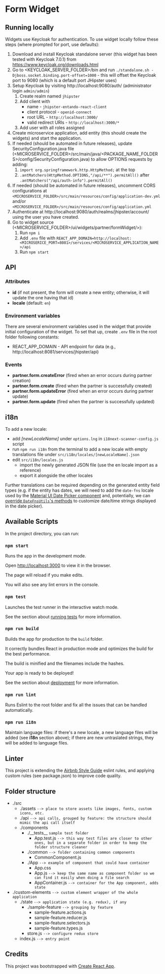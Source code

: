 # Form Widget

## Running locally

Widgets use Keycloak for authentication. To use widget locally follow these steps (where prompted for port, use defaults):

1. Download and install Keycloak standalone server (this widget has been tested with Keycloak 7.0.1) from https://www.keycloak.org/downloads.html
1. Go to <KEYCLOAK_SERVER_FOLDER>/bin and run `./standalone.sh -Djboss.socket.binding.port-offset=1000` - this will offset the Keycloak port to 9080 (which is a default port JHipster uses)
1. Setup Keycloak by visiting http://localhost:9080/auth/ (administrator login `admin/admin`)
   1. Create realm named `jhipster`
   1. Add client with
      - name - `jhipster-entando-react-client`
      - client protocol - `openid-connect`
      - root URL - `http://localhost:3000/`
      - valid redirect URIs - `http://localhost:3000/*`
   1. Add user with all roles assigned
1. Create microservice application, add entity (this should create the widgets) and start the application.
1. If needed (should be automated in future releases), update SecurityConfiguration.java file (<MICROSERVICE_FOLDER>/src/main/java/<PACKAGE_NAME_FOLDERS>/config/SecurityConfiguration.java) to allow OPTIONS requests by adding:
   1. `import org.springframework.http.HttpMethod;` at the top
   1. `.antMatchers(HttpMethod.OPTIONS,"/api/**").permitAll()` after `.antMatchers("/api/auth-info").permitAll()`
1. If needed (should be automated in future releases), uncomment CORS configurations at `<MICROSERVICE_FOLDER>/src/main/resources/config/application-dev.yml` and/or `<MICROSERVICE_FOLDER>/src/main/resources/config/application.yml`
1. Authenticate at http://localhost:9080/auth/realms/jhipster/account/ using the user you have created.
1. Go to widget source (<MICROSERVICE_FOLDER>/ui/widgets/partner/formWidget/>):
   1. Run `npm i`
   1. Add `.env` file with `REACT_APP_DOMAIN=http://localhost:<MICROSERICE_PORT=8081>/services/<MICROSERVICE_APPLICATION_NAME>/api`
   1. Run `npm start`

## API

### Attributes

- **id** (if not present, the form will create a new entity; otherwise, it will update the one having that id)
- **locale** (default: `en`)

### Environment variables

There are several environment variables used in the widget that provide initial configuration of the widget. To set that up, create `.env` file in the root folder following constants:

- REACT_APP_DOMAIN - API endpoint for data (e.g., http://localhost:8081/services/jhipster/api)

### Events

- **partner.form.createError** (fired when an error occurs during partner creation)
- **partner.form.create** (fired when the partner is successfully created)
- **partner.form.updateError** (fired when an error occurs during partner update)
- **partner.form.update** (fired when the partner is successfully updated)

## i18n

To add a new locale:

- add _[newLocaleName]_ under `options.lng` in `i18next-scanner-config.js` script
- run `npm run i18n` from the terminal to add a new locale with empty translations file under `src/i18n/locales/[newLocaleName].json`
- edit `src/i18n/locales.js`
  - import the newly generated JSON file (use the en locale import as a reference)
  - export it alongside the other locales

Further translations can be required depending on the generated entity field types (e.g. if the entity has dates, we will need to add the `date-fns` locale used by the [Material UI Date Picker component](https://material-ui-pickers.dev/) and, potentially, we can [override `DateFnsUtils`'s methods](https://github.com/dmtrKovalenko/date-io/blob/master/packages/date-fns/src/date-fns-utils.ts) to customize date/time strings displayed in the date picker).

## Available Scripts

In the project directory, you can run:

### `npm start`

Runs the app in the development mode.<br>

Open [http://localhost:3000](http://localhost:3000) to view it in the browser.

The page will reload if you make edits.<br>

You will also see any lint errors in the console.

### `npm test`

Launches the test runner in the interactive watch mode.<br>

See the section about [running tests](https://facebook.github.io/create-react-app/docs/running-tests) for more information.

### `npm run build`

Builds the app for production to the `build` folder.<br>

It correctly bundles React in production mode and optimizes the build for the best performance.

The build is minified and the filenames include the hashes.<br>

Your app is ready to be deployed!

See the section about [deployment](https://facebook.github.io/create-react-app/docs/deployment) for more information.

### `npm run lint`

Runs Eslint to the root folder and fix all the issues that can be handled automatically.

### `npm run i18n`

Maintain language files: if there's a new locale, a new language files will be added (see **i18n** section above); if there are new untraslated strings, they will be added to language files.

## Linter

This project is extending the [Airbnb Style Guide](https://github.com/airbnb/javascript) eslint rules, and applying custom rules (see package.json) to improve code quality.

## Folder structure

- ./src
  - ./assets `--> place to store assets like images, fonts, custom icons, etc.`
  - ./api `--> api calls, grouped by feature: the structure should mimic the api call itself`
  - ./components
    - ./\_\_tests\_\_ `sample test folder`
      - App.test.js `--> this way test files are closer to other ones, but in a separate folder in order to keep the folder structure cleaner`
    - ./common `--> folder containing common components`
      - CommonComponent.js
    - ./App `--> example of component that could have container`
      - App.css
      - App.js `--> keep the same name as component folder so we can find it easily when doing a file search`
      - AppContainer.js `--> container for the App component, adds state`
- ./custom-elements `--> custom element wrapper of the whole application`
  - ./state `--> application state (e.g. redux), if any`
    - ./sample-feature `--> grouping by feature`
      - sample-feature.actions.js
      - sample-feature.reducer.js
      - sample-feature.selectors.js
      - sample-feature.types.js
    - store.js `--> configure redux store`
  - index.js `--> entry point`

## Credits

This project was bootstrapped with [Create React App](https://github.com/facebook/create-react-app).
